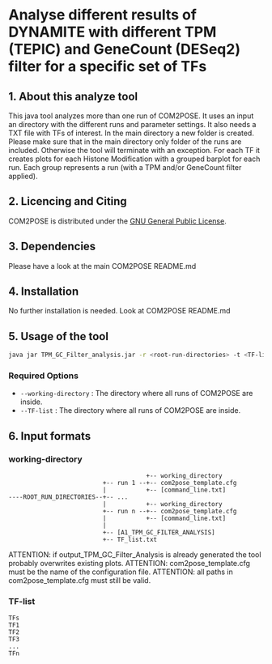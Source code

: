 # Analyse different results of DYNAMITE with different TPM (TEPIC) and GeneCount (DESeq2) filter for a specific set of TFs

## 1. About this analyze tool

This java tool analyzes more than one run of COM2POSE. It uses an input an directory with the different runs and parameter settings.
It also needs a TXT file with TFs of interest. In the main directory a new folder is created. Please make sure that in the main directory only folder of the runs are included. Otherwise the tool will terminate with an exception.
For each TF it creates plots for each Histone Modification with a grouped barplot for each run.
Each group represents a run (with a TPM and/or GeneCount filter applied).

## 2. Licencing and Citing
COM2POSE is distributed under the [GNU General Public License](https://www.gnu.org/licenses/gpl-3.0.en.html).

## 3. Dependencies
Please have a look at the main COM2POSE README.md

## 4. Installation
No further installation is needed. Look at COM2POSE README.md

## 5. Usage of the tool
```sh
java jar TPM_GC_Filter_analysis.jar -r <root-run-directories> -t <TF-list>
```

### Required Options
- `--working-directory` : The directory where all runs of COM2POSE are inside.
- `--TF-list` : The directory where all runs of COM2POSE are inside.

## 6. Input formats
### working-directory
```
                                      +-- working_directory
                          +-- run 1 --+-- com2pose_template.cfg
                          |           +-- [command_line.txt]
----ROOT_RUN_DIRECTORIES--+-- ...
                          |           +-- working_directory
                          +-- run n --+-- com2pose_template.cfg
                          |           +-- [command_line.txt]
                          |
                          +-- [A1_TPM_GC_FILTER_ANALYSIS]
                          +-- TF_list.txt
```
ATTENTION: if output_TPM_GC_Filter_Analysis is already generated the tool probably overwrites existing plots.
ATTENTION: com2pose_template.cfg must be the name of the configuration file. ATTENTION: all paths in com2pose_template.cfg must still be valid.
### TF-list
```
TFs
TF1
TF2
TF3
...
TFn
```


